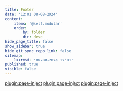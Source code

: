 ```yaml
---
title: Footer
date: '12:01 08-08-2024'
content:
    items: '@self.modular'
    order:
        by: folder
        dir: desc
hide_page_title: false
show_sidebar: true
hide_git_sync_repo_link: false
sitemap:
    lastmod: '08-08-2024 12:01'
published: true
visible: false
---
```


[plugin:page-inject](/footer/_funded/)
[plugin:page-inject](/footer/_coordinated/)
[plugin:page-inject](/footer/_topic/)